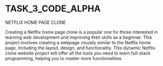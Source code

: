 # TASK_3_CODE_ALPHA

NETFLIX HOME PAGE CLONE

Creating a Netflix home page clone is a popular one for those
interested in learning web development and improving their
skills as a beginner.
 This project involves creating a webpage visually similar to the
Netflix home page, including the layout, design, and functionality.
This dynamic Netflix clone website project will offer all the tools
you need to learn full-stack programming, helping you to master
more functionalities.
